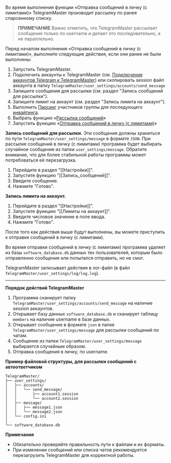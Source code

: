 Во время выполнения функции «Отправка сообщений в личку (с лимитами)» TelegramMaster производит рассылку по ранее спарсенному списку.

> **ПРИМЕЧАНИЕ**
> Важно отметить, что TelegramMaster рассылает сообщения только по username и делает это последовательно, а не параллельно. 

Перед началом выполнения «Отправка сообщений в личку (с лимитами)», выполните следующие действия, если они ранее не были выполнены:

1. Запустить TelegramMaster.
2. Подключить аккаунты к TelegramMaster (см. [Подключение аккаунтов Telegram к TelegramMaster](https://github.com/pyadrus/telegram_bot_smm/blob/01e9bda9119a011329e9099f7fc5004c455a0ae6/docs/%D0%9F%D0%BE%D0%B4%D0%BA%D0%BB%D1%8E%D1%87%D0%B5%D0%BD%D0%B8%D0%B5_%D0%B0%D0%BA%D0%BA%D0%B0%D1%83%D0%BD%D1%82%D0%BE%D0%B2/%D0%9F%D0%BE%D0%B4%D0%BA%D0%BB%D1%8E%D1%87%D0%B5%D0%BD%D0%B8%D0%B5_%D0%B0%D0%BA%D0%BA%D0%B0%D1%83%D0%BD%D1%82%D0%BE%D0%B2.md)) или скопировать session файл аккаунта в папку `TelegramMaster/user_settings/accounts/send_message`
3. Запишите сообщения для рассылки (см. раздел "Запись сообщений для рассылки").
4. Запишите лимит на аккаунт (см. раздел "Запись лимита на аккаунт").
5. Выполнить [Парсинг](https://github.com/pyadrus/telegram_bot_smm/blob/2487768842e91ec0c323543160db3644cc7ed2c7/docs/%D0%9F%D0%B0%D1%80%D1%81%D0%B8%D0%BD%D0%B3/%D0%9F%D0%B0%D1%80%D1%81%D0%B8%D0%BD%D0%B3.md) участников группы для последующего [инвайтинга](https://github.com/pyadrus/telegram_bot_smm/blob/21901275f47ee9d43ad230c9dbdfbc5fdca7929d/docs/%D0%98%D0%BD%D0%B2%D0%B0%D0%B9%D1%82%D0%B8%D0%BD%D0%B3/%D0%98%D0%BD%D0%B2%D0%B0%D0%B9%D1%82%D0%B8%D0%BD%D0%B3.md).
6. Выбрать функцию «[Рассылка сообщений](Рассылка_сообщений.md)»
7. Запустить функцию «[Отправка сообщений в личку (с лимитами)](Отправка_сообщений_в_личку_(с_лимитами).md)»

**Запись сообщений для рассылки.**
Эти сообщения должны храниться по пути `TelegramMaster/user_settings/message` в формате `JSON`. При рассылке сообщений в личку (с лимитами) программа будет выбирать случайное сообщение из папки `user_settings/message`. Обратите внимание, что для более стабильной работы программы может потребоваться её перезагрузка.

1.  Перейдите в раздел "[[Настройки]]".
2.  Запустите функцию "[[Запись_сообщений]]".
3.  Введите сообщение.
4.  Нажмите "Готово".

**Запись лимита на аккаунт.**

1. Перейдите в раздел "[[Настройки]]".
2. Запустите функцию "[[Лимиты на аккаунт]]".
3. Введите числовое значение в поле ввода.
4. Нажмите "Готово".

После того как действия выше будут выполнены, вы можете приступить к отправке сообщений в личку (с лимитами).

Во время отправки сообщений в личку (с лимитами) программа удаляет из базы `software_database.db` данных тех пользователей, которым было отправленно сообщение или попытался отправить, но не смог. 

TelegramMaster записывает действия в лог-файл (в файл `TelegramMaster/user_settings/log/log.log`).

<hr align="center"/>

**Порядок действий TelegramMaster**

1. Программа сканирует папку `TelegramMaster/user_settings/accounts/send_message` на наличие session аккаунтов.
2. Открывает базу данных `software_database.db` и сканирует таблицу `members` на наличие username в базе данных.
3. Открывает сообщение в формате `json` в папке `TelegramMaster/user_settings/message` для рассылки сообщений по чатам.
4. Сообщение из папки `TelegramMaster/user_settings/message` выбирается случайным образом.
5. Отправка сообщения в личку, по username.

**Пример файловой структуры, для рассылки сообщений с автоответчиком**

```plaintext
TelegramMaster/
├── user_settings/
│   ├── accounts/
│   │   └── send_message/
│   │       ├── account1.session
│   │       └── account2.session
│   ├── message/
│   │   ├── message1.json
│   │   └── message2.json
│   └── config.ini
│   
└── software_database.db
```

**Примечания**
- Обязательно проверяйте правильность пути к файлам и их форматы.
- При изменении сообщений или списка чатов рекомендуется перезагрузить TelegramMaster для корректной работы.

